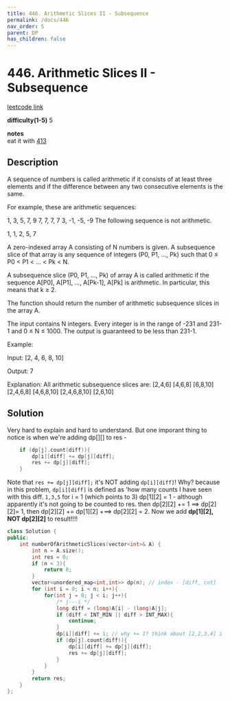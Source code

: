 ```yaml
---
title: 446. Arithmetic Slices II - Subsequence
permalink: /docs/446
nav_order: 5
parent: DP
has_children: false
---
```

# 446. Arithmetic Slices II - Subsequence
[leetcode link](https://leetcode.com/problems/arithmetic-slices-ii-subsequence/)

**difficulty(1-5)** 
5

**notes**   
eat it with [413](/docs/413)

## Description
A sequence of numbers is called arithmetic if it consists of at least three elements and if the difference between any two consecutive elements is the same.

For example, these are arithmetic sequences:

1, 3, 5, 7, 9
7, 7, 7, 7
3, -1, -5, -9
The following sequence is not arithmetic.

1, 1, 2, 5, 7
 
A zero-indexed array A consisting of N numbers is given. A subsequence slice of that array is any sequence of integers (P0, P1, ..., Pk) such that 0 ≤ P0 < P1 < ... < Pk < N.

A subsequence slice (P0, P1, ..., Pk) of array A is called arithmetic if the sequence A[P0], A[P1], ..., A[Pk-1], A[Pk] is arithmetic. In particular, this means that k ≥ 2.

The function should return the number of arithmetic subsequence slices in the array A.

The input contains N integers. Every integer is in the range of -231 and 231-1 and 0 ≤ N ≤ 1000. The output is guaranteed to be less than 231-1.

 
Example:

Input: [2, 4, 6, 8, 10]

Output: 7

Explanation:
All arithmetic subsequence slices are:
[2,4,6]
[4,6,8]
[6,8,10]
[2,4,6,8]
[4,6,8,10]
[2,4,6,8,10]
[2,6,10]

## Solution
Very hard to explain and hard to understand. But one imporant thing to notice is when we're adding dp[][] to res - 
```c++
    if (dp[j].count(diff)){
        dp[i][diff] += dp[j][diff];
        res += dp[j][diff];
    }
```
Note that `res += dp[j][diff];` it's NOT adding `dp[i][diff]`! Why? because in this problem, `dp[i][diff]` is defined as 'how many counts I have seen with this diff. `1,3,5` for i = 1 (which points to 3) dp[1][2] = 1 - although apparently it's not going to be counted to res. then dp[2][2] += 1 ==> dp[2][2]= 1, then dp[2][2] += dp[1][2] +==> dp[2][2] = 2. Now we add **dp[1][2], NOT dp[2][2]** to result!!!!


```c++
class Solution {
public:
    int numberOfArithmeticSlices(vector<int>& A) {
        int n = A.size();
        int res = 0;
        if (n < 3){
            return 0;
        }
        vector<unordered_map<int,int>> dp(n); // index - [diff, cnt]
        for (int i = 0; i < n; i++){
            for(int j = 0; j < i; j++){
                /* j---i */
                long diff = (long)A[i] - (long)A[j];
                if (diff < INT_MIN || diff > INT_MAX){
                    continue;
                }
                dp[i][diff] += 1; // why += 1? think about [2,2,3,4] i = 2, diff = 1, dp[2][1] = 2, not 1!
                if (dp[j].count(diff)){
                    dp[i][diff] += dp[j][diff];
                    res += dp[j][diff];
                }
            }    
        }
        return res;
    }
};
```

<!-- 
Default label
{: .label }

Blue label
{: .label .label-blue }

Stable
{: .label .label-green }

New release
{: .label .label-purple }

Coming soon
{: .label .label-yellow }

Deprecated
{: .label .label-red } -->

